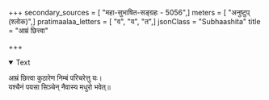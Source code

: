 +++
secondary_sources = [ "महा-सुभाषित-सङ्ग्रहः - 5056",]
meters = [ "अनुष्टुप् (श्लोक)",]
pratimaalaa_letters = [ "व", "य", "त",]
jsonClass = "Subhaashita"
title = "आम्रं छित्त्वा"

+++

<details open><summary>Text</summary>

आम्रं छित्त्वा कुठारेण निम्बं परिचरेत्तु यः।  
यश्चैनं पयसा सिञ्चेन् नैवास्य मधुरो भवेत्॥
</details>
